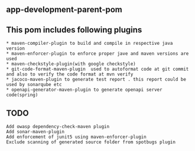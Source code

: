 ## app-development-parent-pom

## This pom includes following plugins
    * maven-compiler-plugin to build and compile in respective java version
    * maven-enforcer-plugin to enforce proper jave and maven versions are used
    * maven-checkstyle-plugin(with google checkstyle) 
    * git-code-format-maven-plugin  used to autoformat code at git commit and also to verify the code format at mvn verify
    * jacoco-maven-plugin to generate test report . this report could be used by sonarqube etc 
    * openapi-generator-maven-plugin to generate openapi server code(spring)

## TODO
    Add owasp dependency-check-maven plugin
    Add sonar-maven-plugin
    Add enforcement of junit5 using maven-enforcer-plugin 
    Exclude scanning of generated source folder from spotbugs plugin
